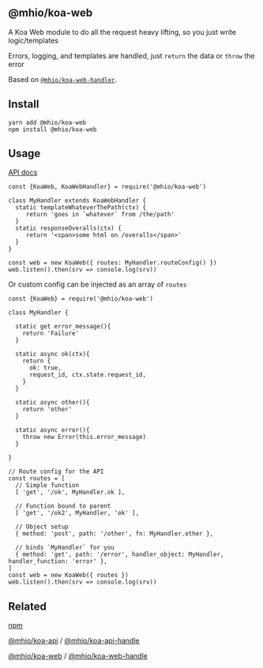 @mhio/koa-web
--------------------

A Koa Web module to do all the request heavy lifting, so you just write logic/templates

Errors, logging, and templates are handled, just `return` the data or `throw` the error

Based on [`@mhio/koa-web-handler`](https://github.com/mhio/node-koa-web-handle).

## Install

```
yarn add @mhio/koa-web
npm install @mhio/koa-web
```

## Usage

[API docs](doc/API.md)

```
const {KoaWeb, KoaWebHandler} = require('@mhio/koa-web')

class MyHandler extends KoaWebHandler {
  static templateWhateverThePath(ctx) {
     return 'goes in `whatever` from /the/path'
  }
  static responseOveralls(ctx) {
     return '<span>some html on /overalls</span>'
  }
}

const web = new KoaWeb({ routes: MyHandler.routeConfig() })
web.listen().then(srv => console.log(srv))
```

Or custom config can be injected as an array of `routes`
```
const {KoaWeb} = require('@mhio/koa-web')

class MyHandler {

  static get error_message(){
    return 'Failure'
  }

  static async ok(ctx){
    return {
      ok: true,
      request_id, ctx.state.request_id,
    }
  }

  static async other(){
    return 'other'
  }

  static async error(){
    throw new Error(this.error_message)
  }

}

// Route config for the API
const routes = [
  // Simple function
  [ 'get', '/ok', MyHandler.ok ],

  // Function bound to parent
  [ 'get', '/ok2', MyHandler, 'ok' ],

  // Object setup
  { method: 'post', path: '/other', fn: MyHandler.other },

  // binds `MyHandler` for you
  { method: 'get', path: '/error', handler_object: MyHandler, handler_function: 'error' },
]
const web = new KoaWeb({ routes })
web.listen().then(srv => console.log(srv))
```

## Related

[npm](https://www.npmjs.com/package/@mhio/koa-web-handle)

[@mhio/koa-api](https://www.npmjs.com/package/@mhio/koa-api) /
 [@mhio/koa-api-handle](https://www.npmjs.com/package/@mhio/koa-api-handle)

[@mhio/koa-web](https://www.npmjs.com/package/@mhio/koa-web) /
 [@mhio/koa-web-handle](https://www.npmjs.com/package/@mhio/koa-web-handle)



